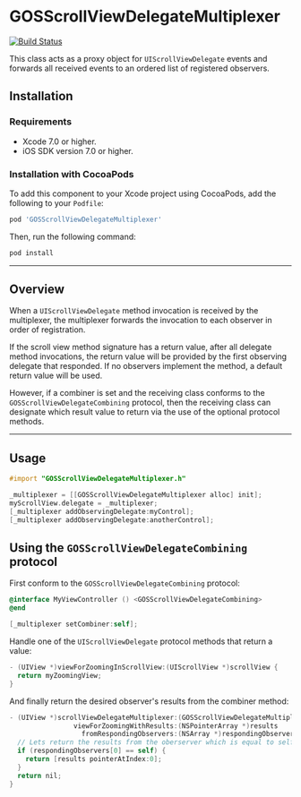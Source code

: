 # GOSScrollViewDelegateMultiplexer
[![Build Status](https://travis-ci.org/google/GOSScrollViewDelegateMultiplexer.svg?branch=master)](https://travis-ci.org/google/GOSScrollViewDelegateMultiplexer)

This class acts as a proxy object for `UIScrollViewDelegate` events and forwards all received
events to an ordered list of registered observers.

## Installation

### Requirements

- Xcode 7.0 or higher.
- iOS SDK version 7.0 or higher.

### Installation with CocoaPods

To add this component to your Xcode project using CocoaPods, add the following to your `Podfile`:

~~~ bash
pod 'GOSScrollViewDelegateMultiplexer'
~~~

Then, run the following command:

~~~ bash
pod install
~~~

- - -

## Overview

When a `UIScrollViewDelegate` method invocation is received by the multiplexer, the multiplexer
forwards the invocation to each observer in order of registration.

If the scroll view method signature has a return value, after all delegate method invocations,
the return value will be provided by the first observing delegate that responded. If no
observers implement the method, a default return value will be used.

However, if a combiner is set and the receiving class conforms to the
`GOSScrollViewDelegateCombining` protocol, then the receiving class can designate which result
value to return via the use of the optional protocol methods.

- - -


## Usage

```objectivec
#import "GOSScrollViewDelegateMultiplexer.h"

_multiplexer = [[GOSScrollViewDelegateMultiplexer alloc] init];
myScrollView.delegate = _multiplexer;
[_multiplexer addObservingDelegate:myControl];
[_multiplexer addObservingDelegate:anotherControl];
```

## Using the `GOSScrollViewDelegateCombining` protocol

First conform to the `GOSScrollViewDelegateCombining` protocol:

```objectivec
@interface MyViewController () <GOSScrollViewDelegateCombining>
@end

[_multiplexer setCombiner:self];
```

Handle one of the `UIScrollViewDelegate` protocol methods that return a value:

```objectivec
- (UIView *)viewForZoomingInScrollView:(UIScrollView *)scrollView {
  return myZoomingView;
}
```

And finally return the desired observer's results from the combiner method:

```objectivec
- (UIView *)scrollViewDelegateMultiplexer:(GOSScrollViewDelegateMultiplexer *)multiplexer
                viewForZoomingWithResults:(NSPointerArray *)results
                  fromRespondingObservers:(NSArray *)respondingObservers {
  // Lets return the results from the oberserver which is equal to self.
  if (respondingObservers[0] == self) {
    return [results pointerAtIndex:0];
  }
  return nil;
}
```
